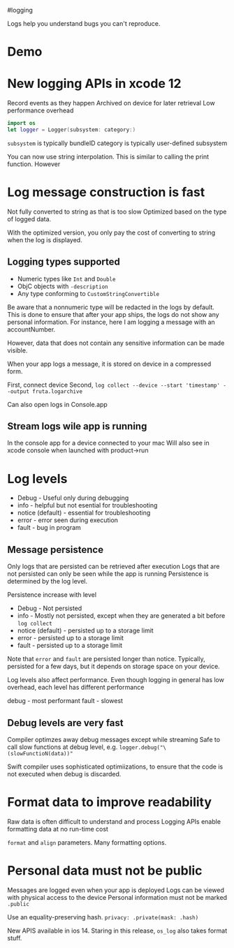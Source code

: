 #logging

Logs help you understand bugs you can't reproduce.

# Demo
# New logging APIs in xcode 12
Record events as they happen
Archived on device for later retrieval
Low performance overhead
```swift
import os
let logger = Logger(subsystem: category:)
```

`subsystem` is typically bundleID
category is typically user-defined subsystem

You can now use string interpolation.  This is similar to calling the print function.  However

# Log message construction is fast
Not fully converted to string as that is too slow
Optimized based on the type of logged data.

With the optimized version, you only pay the cost of converting to string when the log is displayed.

## Logging types supported
* Numeric types like `Int` and `Double`
* ObjC objects with `-description`
* Any type conforming to `CustomStringConvertible`

Be aware that a nonnumeric type will be redacted in the logs by default.  This is done to ensure that after your app ships, the logs do not show any personal information.  For instance, here I am logging a message with an accountNumber.

However, data that does not contain any sensitive information can be made visible.

When your app logs a message, it is stored on device in a compressed form.

First, connect device
Second, `log collect --device --start 'timestamp' --output fruta.logarchive`

Can also open logs in Console.app

## Stream logs wile app is running
In the console app for a device connected to your mac
Will also see in xcode console when launched with product->run

# Log levels
* Debug - Useful only during debugging
* info - helpful but not esential for troubleshooting
* notice (default) - essential for troubleshooting
* error - error seen during execution
* fault - bug in program

## Message persistence
Only logs that are persisted can be retrieved after execution
Logs that are not persisted can only be seen while the app is running
Persistence is determined by the log level.

Persistence increase with level

* Debug - Not persisted
* info - Mostly not persisted, except when they are generated a bit before `log collect`
* notice (default) -  persisted up to a storage limit
* error - persisted up to a storage limit
* fault - persisted up to a storage limit

Note that `error` and `fault` are persisted longer than notice.  Typically, persisted for a few days, but it depends on storage space on your device.

Log levels also affect performance.  Even though logging in general has low overhead, each level has different performance

debug - most performant
fault - slowest

## Debug levels are very fast
Compiler optimzes away debug messages except while streaming
Safe to call slow functions at debug level, e.g. `logger.debug("\(slowFunctioN(data))"`

Swift compiler uses sophisticated optimiizations, to ensure that the code is not executed when debug is discarded.

# Format data to improve readability
Raw data is often difficult to understand and process
Logging APIs enable formatting data at no run-time cost

`format` and `align` parameters.  Many formatting options.

# Personal data must not be public
Messages are logged even when your app is deployed
Logs can be viewed with physical access to the device
Personal information must not be marked `.public`

Use an equality-preserving hash.  `privacy: .private(mask: .hash)`

New APIS available in ios 14.  Staring in this release, `os_log` also takes format stuff.

